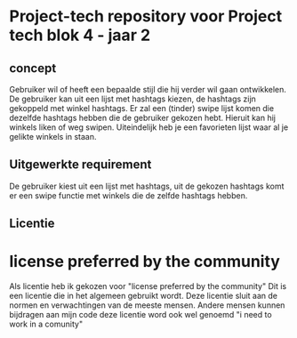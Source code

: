 # Project-tech repository voor Project tech blok 4 - jaar 2

## concept
Gebruiker wil of heeft een bepaalde stijl die hij verder wil gaan ontwikkelen. De gebruiker kan uit een lijst met hashtags kiezen, de hashtags zijn gekoppeld met winkel hashtags. Er zal een (tinder) swipe lijst komen die dezelfde hashtags hebben die de gebruiker gekozen hebt. Hieruit kan hij winkels liken of weg swipen. Uiteindelijk heb je een favorieten lijst waar al je gelikte winkels in staan.

## Uitgewerkte requirement
De gebruiker kiest uit een lijst met hashtags, uit de gekozen hashtags komt er een swipe functie met winkels die de zelfde hashtags hebben.

## Licentie
# license preferred by the community
Als licentie heb ik gekozen voor "license preferred by the community" Dit is een licentie die in het algemeen gebruikt wordt. Deze licentie sluit aan de normen en verwachtingen van de meeste mensen. Andere mensen kunnen bijdragen aan mijn code deze licentie word ook wel genoemd "i need to work in a comunity" 

